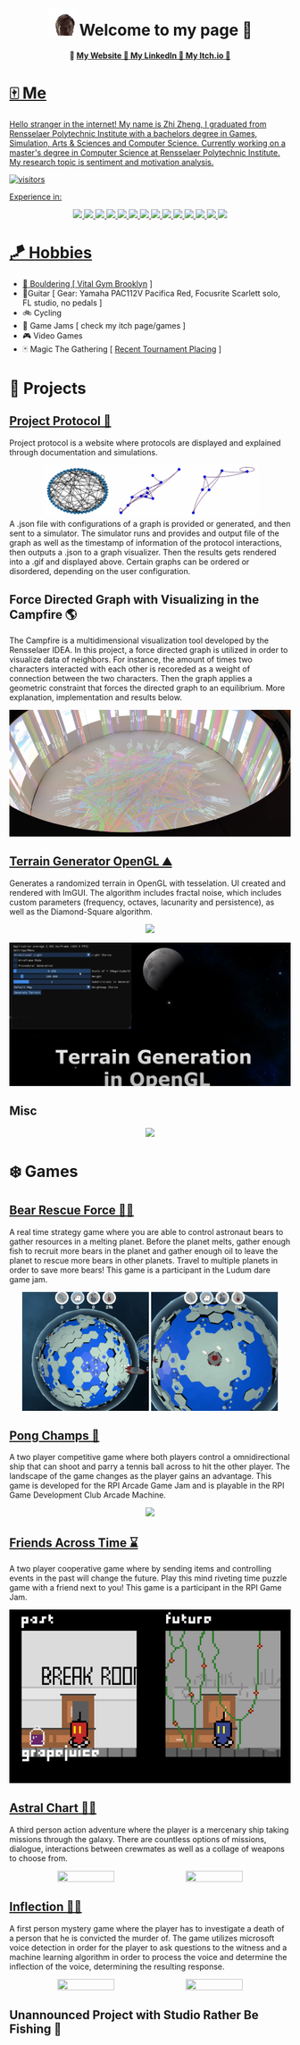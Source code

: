 <h1 align="center"><img src="images/hello-there.gif" width="50"/> Welcome to my page 👋 </h1>

<h4 align="center"> 
     🏮 <a href="https://lepronliner.github.io/portfolio/"> My Website 
     🏮 <a href="https://www.linkedin.com/in/zhizheng1/"> My LinkedIn 
     🏮 <a href="https://fzsav.itch.io"> My Itch.io 
     🏮
</h4>

# 🀄 Me

Hello stranger in the internet! My name is Zhi Zheng, I graduated from Rensselaer Polytechnic Institute with a bachelors degree in Games, Simulation, Arts & Sciences and Computer Science. Currently working on a master's degree in Computer Science at Rensselaer Polytechnic Institute. My research topic is sentiment and motivation analysis.

![visitors](https://visitor-badge.laobi.icu/badge?page_id=https://github.com/LepronlineR)

Experience in:
<p align="center">
     <img src=
     "https://img.shields.io/badge/C-A8B9CC.svg?style=for-the-badge&logo=C logoColor=black"
     />
     <img src=
     "https://img.shields.io/badge/C%20Sharp-239120.svg?style=for-the-badge&logo=C-Sharp&logoColor=white"
     />
     <img src=
     "https://img.shields.io/badge/C++-00599C.svg?style=for-the-badge&logo=C++&logoColor=white"
     />
     <img src=
     "https://img.shields.io/badge/React-61DAFB.svg?style=for-the-badge&logo=React&logoColor=black"
     />
     <img src=
     "https://img.shields.io/badge/Python-3776AB.svg?style=for-the-badge&logo=Python&logoColor=white"
     />
     <img src=
     "https://img.shields.io/badge/pandas-150458.svg?style=for-the-badge&logo=pandas&logoColor=white"
     />
     <img src=
     "https://img.shields.io/badge/NumPy-013243.svg?style=for-the-badge&logo=NumPy&logoColor=white"
     />
     <img src=
     "https://img.shields.io/badge/PyTorch-EE4C2C.svg?style=for-the-badge&logo=PyTorch&logoColor=white"
     />
     <img src=
     "https://img.shields.io/badge/TensorFlow-FF6F00.svg?style=for-the-badge&logo=TensorFlow&logoColor=white"
     />
     <img src=
     "https://img.shields.io/badge/Unity-FFFFFF.svg?style=for-the-badge&logo=Unity&logoColor=black"
     />
     <img src=
     "https://img.shields.io/badge/Unreal%20Engine-0E1128.svg?style=for-the-badge&logo=Unreal-Engine&logoColor=white"
     />
     <img src=
     "https://img.shields.io/badge/JavaScript-F7DF1E.svg?style=for-the-badge&logo=JavaScript&logoColor=black"
     />
     <img src=
     "https://img.shields.io/badge/OpenGL-5586A4.svg?style=for-the-badge&logo=OpenGL&logoColor=white"
     />
     <img src=
     "https://img.shields.io/badge/Vulkan-AC162C.svg?style=for-the-badge&logo=Vulkan&logoColor=white"
     />
</p>

# 🪁 Hobbies

- 🧗 Bouldering [ [Vital Gym Brooklyn](https://www.vitalclimbinggym.com/brooklyn) ]
- 🎸Guitar [ Gear: Yamaha PAC112V Pacifica Red, Focusrite Scarlett solo, FL studio, no pedals ]
- 🚲 Cycling
- 🎲 Game Jams [ check my itch page/games ]
- 🎮 Video Games
- 🃏 Magic The Gathering [ [Recent Tournament Placing](https://www.mtggoldfish.com/deck/5681347#paper) ]

# 🎨 Projects

## [Project Protocol 🔌](https://github.com/MattLMerritt/protocol-protocol)
Project protocol is a website where protocols are displayed and explained through documentation and simulations.  
<div align="center">
  <img src="images/projects/project-protocol-1.gif" width=25% height=25%/>
  <img src="images/projects/project-protocol-2.gif" width=25% height=25%/>
  <img src="images/projects/project-protocol-3.gif" width=25% height=25%/>
</div>
A .json file with configurations of a graph is provided or generated, and then sent to a simulator. The simulator runs and provides and output file of the graph as well as the timestamp of information of the protocol interactions, then outputs a .json to a graph visualizer. Then the results gets rendered into a .gif and displayed above. Certain graphs can be ordered or disordered, depending on the user configuration. 

## Force Directed Graph with Visualizing in the Campfire 🌎
The Campfire is a multidimensional visualization tool developed by the Rensselaer IDEA. In this project, a force directed graph is utilized in order to visualize data of neighbors. For instance, the amount of times two characters interacted with each other is recoreded as a weight of connection between the two characters. Then the graph applies a geometric constraint that forces the directed graph to an equilibrium. More explanation, implementation and results below.

<div align="center">
  <img src="images/projects/campfire.jpg"/>
</div>

## [Terrain Generator OpenGL ⛰️](https://github.com/LepronlineR/Terrain-Generator-OpenGL)
Generates a randomized terrain in OpenGL with tesselation. UI created and rendered with ImGUI. The algorithm includes fractal noise, which includes custom parameters (frequency, octaves, lacunarity and persistence), as well as the Diamond-Square algorithm.

<div align="center">
  <img src="images/projects/terrain.gif"/>
</div>

[![Watch the video](images/projects/terrain.png)](https://www.youtube.com/watch?v=jXcNmnmen_8)


## Misc
<div align="center">
     <img src="https://github-readme-stats.vercel.app/api/top-langs/?username=lepronliner&langs_count=9&layout=donut&card_width=400"/>
</div>

# ❄️ Games

## [Bear Rescue Force 🐻🚀](https://mishapozd.itch.io/bear-space-force)



A real time strategy game where you are able to control astronaut bears to gather resources in a melting planet. Before the planet melts, gather enough fish to recruit more bears in the planet and gather enough oil to leave the planet to rescue more bears in other planets. Travel to multiple planets in order to save more bears! This game is a participant in the Ludum dare game jam.

<div align="center">
     <img src="images/games/bear-rescue-force-1.gif" width=45% height=45%/>
     <img src="images/games/bear-rescue-force-2.gif" width=45% height=45%/>
</div>

## [Pong Champs 🏓](https://puglic.itch.io/pongchamps)

A two player competitive game where both players control a omnidirectional ship that can shoot and parry a tennis ball across to hit the other player. The landscape of the game changes as the player gains an advantage. This game is developed for the RPI Arcade Game Jam and is playable in the RPI Game Development Club Arcade Machine.

<div align="center">
     <img src="images/games/pongchamps.gif"/>
</div>

## [Friends Across Time ⌛](https://chemist02.itch.io/friends-across-time)

A two player cooperative game where by sending items and controlling events in the past will change the future. Play this mind riveting time puzzle game with a friend next to you! This game is a participant in the RPI Game Jam.

<div align="center">
     <img src="images/games/friendsacrosstime.gif"/>
</div>

## [Astral Chart 🔫🚀](https://corppet.itch.io/astral-chart)

A third person action adventure where the player is a mercenary ship taking missions through the galaxy. There are countless options of missions, dialogue, interactions between crewmates as well as a collage of weapons to choose from.

<div align="center">
     <img src="images/games/astralchart1.gif" width=45% height=45%/>
     <img src="images/games/astralchart2.gif" width=45% height=45%/>
</div>


## [Inflection 📖😮](https://corppet.itch.io/astral-chart)

A first person mystery game where the player has to investigate a death of a person that he is convicted the murder of. The game utilizes microsoft voice detection in order for the player to ask questions to the witness and a machine learning algorithm in order to process the voice and determine the inflection of the voice, determining the resulting response. 

<div align="center">
     <img src="images/games/inflection1.gif" width=45% height=45%/>
     <img src="images/games/inflection2.gif" width=45% height=45%/>
</div>


## Unannounced Project with Studio Rather Be Fishing 🎣




